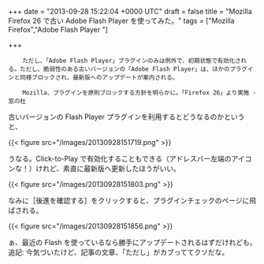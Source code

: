 
+++
date = "2013-09-28 15:22:04 +0000 UTC"
draft = false
title = "Mozilla Firefox 26 で古い Adobe Flash Player を使ってみた。"
tags = ["Mozilla Firefox","Adobe Flash Player "]

+++
>
        ただし、「Adobe Flash Player」プラグインのみは例外で、初期状態で有効化される。ただし、脆弱性のある古いバージョンの「Adobe Flash Player」は、ほかのプラグインと同様ブロックされ、最新版へのアップデートが案内される。

        Mozilla、プラグインを原則ブロックする方針を明らかに。「Firefox 26」より実施 - 窓の杜
    
古いバージョンの Flash Player プラグインを利用するとどうなるのかというと、

{{< figure src="/images/20130928151719.png"  >}}

うなる。Click-to-Play で有効化することもできる（アドレスバー左端のアイコンな！）けれど、素直に最新版へ更新したほうがいい。

{{< figure src="/images/20130928151803.png"  >}}

なみに［後進を確認する］をクリックすると、プラグインチェックのページに飛ばされる。

{{< figure src="/images/20130928151856.png"  >}}

ぁ、最近の Flash を使っているなら勝手にアップデートされるはずだけれども。追記: 今気づいたけど、記事の文章、「ただし」がカブっててクソだな。


